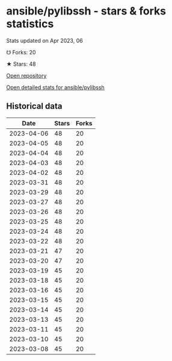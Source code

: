 # ansible/pylibssh - stars & forks statistics

Stats updated on Apr 2023, 06

☋ Forks: 20

★ Stars: 48

[Open repository](https://github.com/ansible/pylibssh)

[Open detailed stats for ansible/pylibssh](https://reviewgithub.com/rep/ansible/pylibssh)

## Historical data
| Date | Stars | Forks |
|------|-------|-------|
| 2023-04-06 | 48 | 20 | 
| 2023-04-05 | 48 | 20 | 
| 2023-04-04 | 48 | 20 | 
| 2023-04-03 | 48 | 20 | 
| 2023-04-02 | 48 | 20 | 
| 2023-03-31 | 48 | 20 | 
| 2023-03-29 | 48 | 20 | 
| 2023-03-27 | 48 | 20 | 
| 2023-03-26 | 48 | 20 | 
| 2023-03-25 | 48 | 20 | 
| 2023-03-24 | 48 | 20 | 
| 2023-03-22 | 48 | 20 | 
| 2023-03-21 | 47 | 20 | 
| 2023-03-20 | 47 | 20 | 
| 2023-03-19 | 45 | 20 | 
| 2023-03-18 | 45 | 20 | 
| 2023-03-16 | 45 | 20 | 
| 2023-03-15 | 45 | 20 | 
| 2023-03-14 | 45 | 20 | 
| 2023-03-13 | 45 | 20 | 
| 2023-03-11 | 45 | 20 | 
| 2023-03-10 | 45 | 20 | 
| 2023-03-08 | 45 | 20 | 


